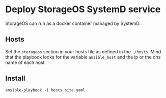 # Deploy StorageOS SystemD service

StorageOS can run as a docker container managed by SystemD.

## Hosts
Set the `storageos` section in your hosts file as defined in the `./hosts`. Mind that the playbook looks for
the variable `ansible_host` and the ip or the dns name of each host.

## Install
```
ansible-playbook -i hosts site.yaml
```


